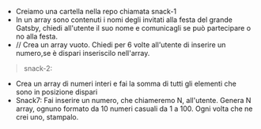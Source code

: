 - Creiamo una cartella nella repo chiamata snack-1
- In un array sono contenuti i nomi degli invitati alla festa del grande Gatsby, chiedi all'utente il suo nome e comunicagli se può partecipare o no alla festa.
- // Crea un array vuoto. Chiedi per 6 volte all'utente di inserire un numero,se è dispari inseriscilo nell'array.

> snack-2: 

- Crea un array di numeri interi e fai la somma di tutti gli elementi che sono in posizione dispari
- Snack7: Fai inserire un numero, che chiameremo N, all'utente. Genera N array, ognuno formato da 10 numeri casuali da 1 a 100. Ogni volta che ne crei uno, stampalo.
